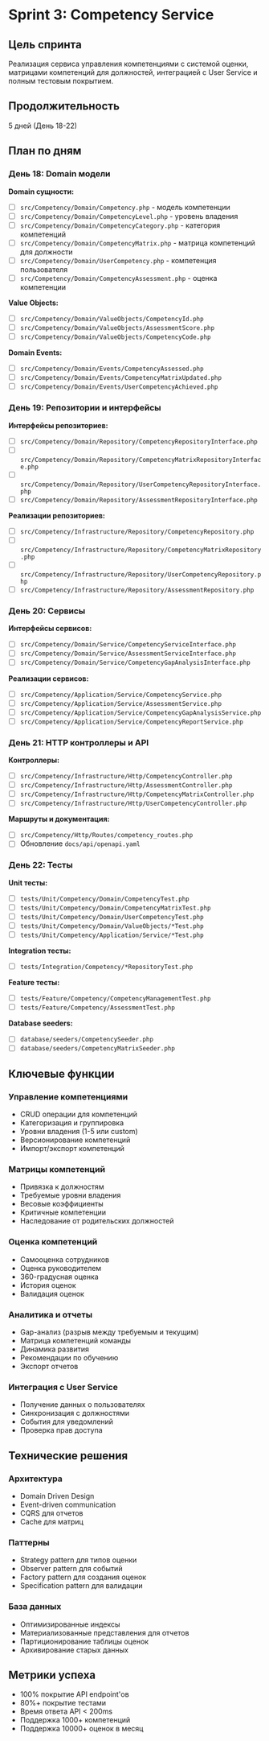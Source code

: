 # Sprint 3: Competency Service

## Цель спринта
Реализация сервиса управления компетенциями с системой оценки, матрицами компетенций для должностей, интеграцией с User Service и полным тестовым покрытием.

## Продолжительность
5 дней (День 18-22)

## План по дням

### День 18: Domain модели

**Domain сущности:**
- [ ] `src/Competency/Domain/Competency.php` - модель компетенции
- [ ] `src/Competency/Domain/CompetencyLevel.php` - уровень владения
- [ ] `src/Competency/Domain/CompetencyCategory.php` - категория компетенций
- [ ] `src/Competency/Domain/CompetencyMatrix.php` - матрица компетенций для должности
- [ ] `src/Competency/Domain/UserCompetency.php` - компетенция пользователя
- [ ] `src/Competency/Domain/CompetencyAssessment.php` - оценка компетенции

**Value Objects:**
- [ ] `src/Competency/Domain/ValueObjects/CompetencyId.php`
- [ ] `src/Competency/Domain/ValueObjects/AssessmentScore.php`
- [ ] `src/Competency/Domain/ValueObjects/CompetencyCode.php`

**Domain Events:**
- [ ] `src/Competency/Domain/Events/CompetencyAssessed.php`
- [ ] `src/Competency/Domain/Events/CompetencyMatrixUpdated.php`
- [ ] `src/Competency/Domain/Events/UserCompetencyAchieved.php`

### День 19: Репозитории и интерфейсы

**Интерфейсы репозиториев:**
- [ ] `src/Competency/Domain/Repository/CompetencyRepositoryInterface.php`
- [ ] `src/Competency/Domain/Repository/CompetencyMatrixRepositoryInterface.php`
- [ ] `src/Competency/Domain/Repository/UserCompetencyRepositoryInterface.php`
- [ ] `src/Competency/Domain/Repository/AssessmentRepositoryInterface.php`

**Реализации репозиториев:**
- [ ] `src/Competency/Infrastructure/Repository/CompetencyRepository.php`
- [ ] `src/Competency/Infrastructure/Repository/CompetencyMatrixRepository.php`
- [ ] `src/Competency/Infrastructure/Repository/UserCompetencyRepository.php`
- [ ] `src/Competency/Infrastructure/Repository/AssessmentRepository.php`

### День 20: Сервисы

**Интерфейсы сервисов:**
- [ ] `src/Competency/Domain/Service/CompetencyServiceInterface.php`
- [ ] `src/Competency/Domain/Service/AssessmentServiceInterface.php`
- [ ] `src/Competency/Domain/Service/CompetencyGapAnalysisInterface.php`

**Реализации сервисов:**
- [ ] `src/Competency/Application/Service/CompetencyService.php`
- [ ] `src/Competency/Application/Service/AssessmentService.php`
- [ ] `src/Competency/Application/Service/CompetencyGapAnalysisService.php`
- [ ] `src/Competency/Application/Service/CompetencyReportService.php`

### День 21: HTTP контроллеры и API

**Контроллеры:**
- [ ] `src/Competency/Infrastructure/Http/CompetencyController.php`
- [ ] `src/Competency/Infrastructure/Http/AssessmentController.php`
- [ ] `src/Competency/Infrastructure/Http/CompetencyMatrixController.php`
- [ ] `src/Competency/Infrastructure/Http/UserCompetencyController.php`

**Маршруты и документация:**
- [ ] `src/Competency/Http/Routes/competency_routes.php`
- [ ] Обновление `docs/api/openapi.yaml`

### День 22: Тесты

**Unit тесты:**
- [ ] `tests/Unit/Competency/Domain/CompetencyTest.php`
- [ ] `tests/Unit/Competency/Domain/CompetencyMatrixTest.php`
- [ ] `tests/Unit/Competency/Domain/UserCompetencyTest.php`
- [ ] `tests/Unit/Competency/Domain/ValueObjects/*Test.php`
- [ ] `tests/Unit/Competency/Application/Service/*Test.php`

**Integration тесты:**
- [ ] `tests/Integration/Competency/*RepositoryTest.php`

**Feature тесты:**
- [ ] `tests/Feature/Competency/CompetencyManagementTest.php`
- [ ] `tests/Feature/Competency/AssessmentTest.php`

**Database seeders:**
- [ ] `database/seeders/CompetencySeeder.php`
- [ ] `database/seeders/CompetencyMatrixSeeder.php`

## Ключевые функции

### Управление компетенциями
- CRUD операции для компетенций
- Категоризация и группировка
- Уровни владения (1-5 или custom)
- Версионирование компетенций
- Импорт/экспорт компетенций

### Матрицы компетенций
- Привязка к должностям
- Требуемые уровни владения
- Весовые коэффициенты
- Критичные компетенции
- Наследование от родительских должностей

### Оценка компетенций
- Самооценка сотрудников
- Оценка руководителем
- 360-градусная оценка
- История оценок
- Валидация оценок

### Аналитика и отчеты
- Gap-анализ (разрыв между требуемым и текущим)
- Матрица компетенций команды
- Динамика развития
- Рекомендации по обучению
- Экспорт отчетов

### Интеграция с User Service
- Получение данных о пользователях
- Синхронизация с должностями
- События для уведомлений
- Проверка прав доступа

## Технические решения

### Архитектура
- Domain Driven Design
- Event-driven communication
- CQRS для отчетов
- Cache для матриц

### Паттерны
- Strategy pattern для типов оценки
- Observer pattern для событий
- Factory pattern для создания оценок
- Specification pattern для валидации

### База данных
- Оптимизированные индексы
- Материализованные представления для отчетов
- Партиционирование таблицы оценок
- Архивирование старых данных

## Метрики успеха
- 100% покрытие API endpoint'ов
- 80%+ покрытие тестами
- Время ответа API < 200ms
- Поддержка 1000+ компетенций
- Поддержка 10000+ оценок в месяц 